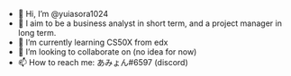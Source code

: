 - 👋 Hi, I’m @yuiasora1024
- 👀 I aim to be a business analyst in short term, and a project manager in long term. 
- 🌱 I’m currently learning CS50X from edx
- 💞️ I’m looking to collaborate on (no idea for now)
- 📫 How to reach me: あみょん#6597 (discord)

<!---
yuiasora1024/yuiasora1024 is a ✨ special ✨ repository because its `README.md` (this file) appears on your GitHub profile.
You can click the Preview link to take a look at your changes.
--->
